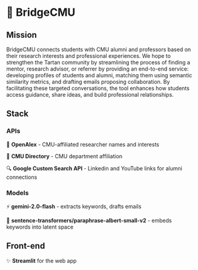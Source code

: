 # 🌉 BridgeCMU

## Mission
BridgeCMU connects students with CMU alumni and professors based on their research interests and professional experiences. We hope to strengthen the Tartan community by streamlining the process of finding a mentor, research advisor, or referrer by providing an end-to-end service: developing profiles of students and alumni, matching them using semantic similarity metrics, and drafting emails proposing collaboration. By facilitating these targeted conversations, the tool enhances how students access guidance, share ideas, and build professional relationships. 

## Stack
### APIs
📖 **OpenAlex** - CMU-affiliated researcher names and interests

🦾 **CMU Directory** - CMU department affiliation

🔍 **Google Custom Search API** - Linkedin and YouTube links for alumni connections

### Models
⚡ **gemini-2.0-flash** - extracts keywords, drafts emails

🧠 **sentence-transformers/paraphrase-albert-small-v2** - embeds keywords into latent space

## Front-end
✨ **Streamlit** for the web app
